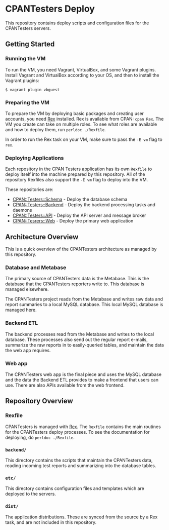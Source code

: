 
# CPANTesters Deploy

This repository contains deploy scripts and configuration files for the
CPANTesters servers.

## Getting Started

### Running the VM

To run the VM, you need Vagrant, VirtualBox, and some Vagrant plugins.
Install Vagrant and VirtualBox according to your OS, and then to install
the Vagrant plugins:

    $ vagrant plugin vbguest

### Preparing the VM

To prepare the VM by deploying basic packages and creating user
accounts, you need [Rex](http://rexify.org) installed. Rex is available
from CPAN: `cpan Rex`. The VM you create can take on multiple roles. To
see what roles are available and how to deploy them, run `perldoc
./Rexfile`.

In order to run the Rex task on your VM, make sure to pass the `-E vm`
flag to `rex`.

### Deploying Applications

Each repository in the CPAN Testers application has its own `Rexfile` to
deploy itself into the machine prepared by this repository. All of the
repository Rexfiles also support the `-E vm` flag to deploy into the VM.

These repositories are:

* [CPAN::Testers::Schema](http://github.com/cpan-testers/cpantesters-schema) - Deploy the database schema
* [CPAN::Testers::Backend](http://github.com/cpan-testers/cpantesters-backend) - Deploy the backend processing tasks and
  daemons
* [CPAN::Testers::API](http://github.com/cpan-testers/cpantesters-api) - Deploy the API server and message broker
* [CPAN::Tesrers::Web](http://github.com/cpan-testers/cpantesters-web) - Deploy the primary web application

## Architecture Overview

This is a quick overview of the CPANTesters architecture as managed by
this repository.

### Database and Metabase

The primary source of CPANTesters data is the Metabase. This is the
database that the CPANTesters reporters write to. This database is
managed elsewhere.

The CPANTesters project reads from the Metabase and writes raw data and
report summaries to a local MySQL database. This local MySQL database is
managed here.

### Backend ETL

The backend processes read from the Metabase and writes to the local
database. These processes also send out the regular report e-mails,
summarize the raw reports in to easily-queried tables, and maintain the
data the web app requires.

### Web app

The CPANTesters web app is the final piece and uses the MySQL database
and the data the Backend ETL provides to make a frontend that users can
use. There are also APIs available from the web frontend.

## Repository Overview

### Rexfile

CPANTesters is managed with [Rex](http://rexify.org). The `Rexfile`
contains the main routines for the CPANTesters deploy processes. To
see the documentation for deploying, do `perldoc ./Rexfile`.

### `backend/`

This directory contains the scripts that maintain the CPANTesters data,
reading incoming test reports and summarizing into the database tables.

### `etc/`

This directory contains configuration files and templates which are
deployed to the servers.

### `dist/`

The application distributions. These are synced from the source by a Rex
task, and are not included in this repository.

